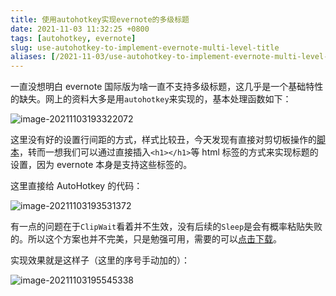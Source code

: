 ```yaml
---
title: 使用autohotkey实现evernote的多级标题
date: 2021-11-03 11:32:25 +0800
tags: [autohotkey, evernote]
slug: use-autohotkey-to-implement-evernote-multi-level-title
aliases: [/2021-11-03/use-autohotkey-to-implement-evernote-multi-level-title.html]
---
```


一直没想明白 evernote 国际版为啥一直不支持多级标题，这几乎是一个基础特性的缺失。网上的资料大多是用`autohotkey`来实现的，基本处理函数如下：

![image-20211103193322072](https://pic-1251468582.picsh.myqcloud.com/pic/2021/11/03/baca97.png)

这里没有好的设置行间距的方式，样式比较丑，今天发现有直接对剪切板操作的[脚本](https://www.autohotkey.com/boards/viewtopic.php?t=80706)，转而一想我们可以通过直接插入`<h1></h1>`等 html 标签的方式来实现标题的设置，因为 evernote 本身是支持这些标签的。

这里直接给 AutoHotkey 的代码：

![image-20211103193531372](https://pic-1251468582.picsh.myqcloud.com/pic/2021/11/03/2ac5a0.png)

有一点的问题在于`ClipWait`看着并不生效，没有后续的`Sleep`是会有概率粘贴失败的。所以这个方案也并不完美，只是勉强可用，需要的可以[点击下载](https://pic-1251468582.picsh.myqcloud.com/pic/2021/11/03/20dd72.ahk)。

实现效果就是这样子（这里的序号手动加的）：

![image-20211103195545338](https://pic-1251468582.picsh.myqcloud.com/pic/2021/11/03/f48336.png)
